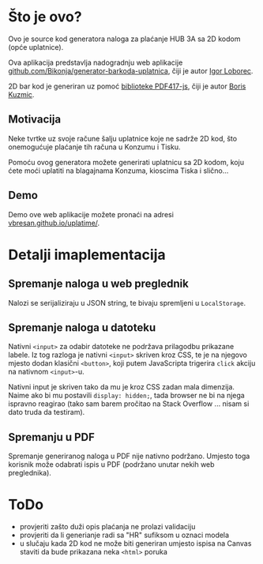 # Što je ovo?
Ovo je source kod generatora naloga za plaćanje HUB 3A sa 2D kodom (opće uplatnice).

Ova aplikacija predstavlja nadogradnju web aplikacije [github.com/Bikonja/generator-barkoda-uplatnica](https://github.com/Bikonja/generator-barkoda-uplatnica), čiji je autor [Igor Loborec](https://github.com/Bikonja).

2D bar kod je generiran uz pomoć [biblioteke PDF417-js](https://github.com/bkuzmic/pdf417-js), čiji je autor [Boris Kuzmic](https://github.com/bkuzmic).

## Motivacija
Neke tvrtke uz svoje račune šalju uplatnice koje ne sadrže 2D kod, što onemogućuje plaćanje tih računa u Konzumu i Tisku.

Pomoću ovog generatora možete generirati uplatnicu sa 2D kodom, koju ćete moći uplatiti na blagajnama Konzuma, kioscima Tiska i slično...

## Demo
Demo ove web aplikacije možete pronaći na adresi [vbresan.github.io/uplatime/](https://vbresan.github.io/uplatime/).

# Detalji imaplementacija
## Spremanje naloga u web preglednik
Nalozi se serijaliziraju u JSON string, te bivaju spremljeni u `LocalStorage`.

## Spremanje naloga u datoteku
Nativni `<input>` za odabir datoteke ne podržava prilagodbu prikazane labele. Iz tog razloga je nativni `<input>` skriven kroz CSS, te je na njegovo mjesto dodan klasični `<button>`, koji putem JavaScripta trigerira `click` akciju na nativnom `<input>`-u.

Nativni input je skriven tako da mu je kroz CSS zadan mala dimenzija. Naime ako bi mu postavili `display: hidden;`, tada browser ne bi na njega ispravno reagirao (tako sam barem pročitao na Stack Overflow ... nisam si dato truda da testiram).

## Spremanju u PDF
Spremanje generiranog naloga u PDF nije nativno podržano. Umjesto toga korisnik može odabrati ispis u PDF (podržano unutar nekih web preglednika).

# ToDo
* provjeriti zašto duži opis plaćanja ne prolazi validaciju
* provjeriti da li generianje radi sa "HR" sufiksom u oznaci modela
* u slučaju kada 2D kod ne može biti generiran umjesto ispisa na Canvas staviti da bude prikazana neka `<html>` poruka
